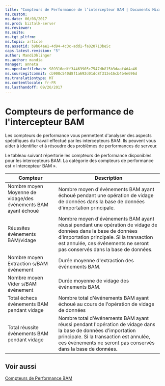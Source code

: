 ```yaml
---
title: "Compteurs de Performance de l’intercepteur BAM | Documents Microsoft"
ms.custom: 
ms.date: 06/08/2017
ms.prod: biztalk-server
ms.reviewer: 
ms.suite: 
ms.tgt_pltfrm: 
ms.topic: article
ms.assetid: b9b64ae1-4d94-4c3c-add1-fa020713be5c
caps.latest.revision: "5"
author: MandiOhlinger
ms.author: mandia
manager: anneta
ms.openlocfilehash: 989316edff34463905c7547db815b3daaf4d4a46
ms.sourcegitcommit: cb908c540d8f1a692d01dc8f313e16cb4b4e696d
ms.translationtype: MT
ms.contentlocale: fr-FR
ms.lasthandoff: 09/20/2017
---
```

# <a name="bam-interceptor-performance-counters"></a>Compteurs de performance de l'intercepteur BAM
Les compteurs de performance vous permettent d'analyser des aspects spécifiques du travail effectué par les intercepteurs BAM. Ils peuvent vous aider à identifier et à résoudre des problèmes de performances de serveur.  
  
 Le tableau suivant répertorie les compteurs de performance disponibles pour les intercepteurs BAM. La catégorie des compteurs de performance est « Intercepteur BAM ».  
  
|Compteur| Description|  
|-------------|-----------------|  
|Nombre moyen Moyenne de vidage/des événements BAM ayant échoué|Nombre moyen d'événements BAM ayant échoué pendant une opération de vidage de données dans la base de données d'importation principale.|  
|Réussites événements BAM/vidage|Nombre moyen d'événements BAM ayant réussi pendant une opération de vidage de données dans la base de données d'importation principale. Si la transaction est annulée, ces événements ne seront pas conservés dans la base de données.|  
|Nombre moyen Extraction s/BAM événement|Durée moyenne d'extraction des événements BAM.|  
|Nombre moyen Vider s/BAM événement|Durée moyenne de vidage des événements BAM.|  
|Total échecs événements BAM pendant vidage|Nombre total d'événements BAM ayant échoué au cours de l'opération de vidage de données|  
|Total réussite événements BAM pendant vidage|Nombre total d'événements BAM ayant réussi pendant l'opération de vidage dans la base de données d'importation principale. Si la transaction est annulée, ces événements ne seront pas conservés dans la base de données.|  
  
## <a name="see-also"></a>Voir aussi  
 [Compteurs de Performance BAM](../core/bam-performance-counters.md)